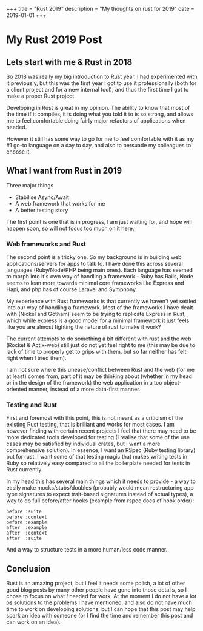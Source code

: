 +++
title = "Rust 2019"
description = "My thoughts on rust for 2019"
date = 2019-01-01
+++
# My Rust 2019 Post

## Lets start with me & Rust in 2018

So 2018 was really my big introduction to Rust year. I had experimented with it previously, but this was the first year I got to use it professionally (both for a client project and for a new internal tool), and thus the first time I got to make a proper Rust project.

<!-- more -->
Developing in Rust is great in my opinion. The ability to know that most of the time if it compiles, it is doing what you told it to is so strong, and allows me to feel comfortable doing fairly major refactors of applications when needed.

However it still has some way to go for me to feel comfortable with it as my #1 go-to language on a day to day, and also to persuade my colleagues to choose it.

## What I want from Rust in 2019
Three major things
- Stabilise Async/Await
- A web framework that works for me
- A better testing story

The first point is one that is in progress, I am just waiting for, and hope will happen soon, so will not focus too much on it here.

### Web frameworks and Rust
The second point is a tricky one. So my background is in building web applications/servers for apps to talk to. I have done this across several languages (Ruby/Node/PHP being main ones). Each language has seemed to morph into it's own way of handling a framework - Ruby has Rails, Node seems to lean more towards minimal core frameworks like Express and Hapi, and php has of course Laravel and Symphony.

My experience with Rust frameworks is that currently we haven't yet settled into our way of handling a framework. Most of the frameworks I have dealt with (Nickel and Gotham) seem to be trying to replicate Express in Rust, which while express is a good model for a minimal framework it just feels like you are almost fighting the nature of rust to make it work?

The current attempts to do something a bit different with rust and the web (Rocket & Actix-web) still just do not yet feel right to me (this may be due to lack of time to properly get to grips with them, but so far neither has felt right when I tried them).

I am not sure where this unease/conflict between Rust and the web (for me at least) comes from, part of it may be thinking about (whether in my head or in the design of the framework) the web application in a too object-oriented manner, instead of a more data-first manner.

### Testing and Rust
First and foremost with this point, this is not meant as a criticism of the existing Rust testing, that is brilliant and works for most cases. I am however finding with certain recent projects I feel that there may need to be more dedicated tools developed for testing (I realise that some of the use cases may be satisfied by individual crates, but I want a more comprehensive solution). In essence, I want an RSpec (Ruby testing library) but for rust. I want some of that testing magic that makes writing tests in Ruby so relatively easy compared to all the boilerplate needed for tests in Rust currently.

In my head this has several main things which it needs to provide - a way to easily make mocks/stubs/doubles (probably would mean restructuring app type signatures to expect trait-based signatures instead of actual types), a way to do full before/after hooks (example from rspec docs of hook order):
```
before :suite
before :context
before :example
after  :example
after  :context
after  :suite
```
And a way to structure tests in a more human/less code manner.

## Conclusion
Rust is an amazing project, but I feel it needs some polish, a lot of other good blog posts by many other people have gone into those details, so I chose to focus on what _I_ needed for work. At the moment I do not have a lot os solutions to the problems I have mentioned, and also do not have much time to work on developing solutions, but I can hope that this post may help spark an idea with someone (or I find the time and remember this post and can work on an idea).
